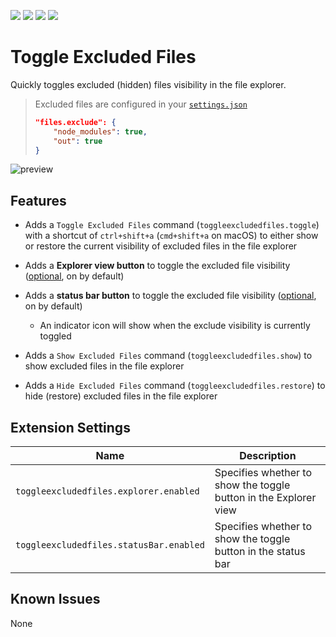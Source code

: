 [![](https://vsmarketplacebadges.dev/version-short/amodio.toggle-excluded-files.svg)](https://marketplace.visualstudio.com/items?itemName=amodio.toggle-excluded-files)
[![](https://vsmarketplacebadges.dev/downloads-short/amodio.toggle-excluded-files.svg)](https://marketplace.visualstudio.com/items?itemName=amodio.toggle-excluded-files)
[![](https://vsmarketplacebadges.dev/rating-short/amodio.toggle-excluded-files.svg)](https://marketplace.visualstudio.com/items?itemName=amodio.toggle-excluded-files)
[![](https://img.shields.io/badge/vscode--dev--community-toggle--excluded--files-blue.svg?logo=slack&labelColor=555555)](https://vscode-slack.amod.io)

# Toggle Excluded Files

Quickly toggles excluded (hidden) files visibility in the file explorer.

> Excluded files are configured in your [`settings.json`](https://code.visualstudio.com/docs/getstarted/settings#_copy-of-default-settings)
>
> ```json
> "files.exclude": {
>     "node_modules": true,
>     "out": true
> }
> ```

![preview](https://raw.githubusercontent.com/eamodio/vscode-toggle-excluded-files/master/images/preview.gif)

## Features

- Adds a `Toggle Excluded Files` command (`toggleexcludedfiles.toggle`) with a shortcut of `ctrl+shift+a` (`cmd+shift+a` on macOS) to either show or restore the current visibility of excluded files in the file explorer

- Adds a **Explorer view button** to toggle the excluded file visibility ([optional](#extension-settings), on by default)
- Adds a **status bar button** to toggle the excluded file visibility ([optional](#extension-settings), on by default)

  - An indicator icon will show when the exclude visibility is currently toggled

- Adds a `Show Excluded Files` command (`toggleexcludedfiles.show`) to show excluded files in the file explorer

- Adds a `Hide Excluded Files` command (`toggleexcludedfiles.restore`) to hide (restore) excluded files in the file explorer

## Extension Settings

| Name                                    | Description                                                      |
| --------------------------------------- | ---------------------------------------------------------------- |
| `toggleexcludedfiles.explorer.enabled`  | Specifies whether to show the toggle button in the Explorer view |
| `toggleexcludedfiles.statusBar.enabled` | Specifies whether to show the toggle button in the status bar    |

## Known Issues

None
